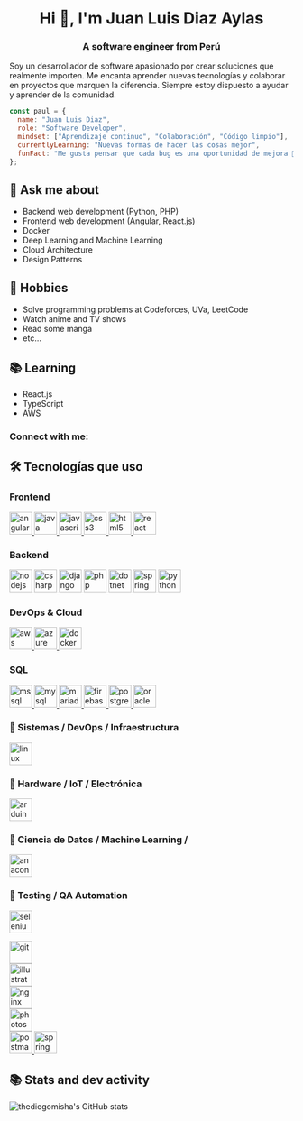 <h1 align="center">Hi 👋, I'm Juan Luis Diaz Aylas</h1>
<h3 align="center">A software engineer from Perú</h3>

Soy un desarrollador de software apasionado por crear soluciones que realmente importen. Me encanta aprender nuevas tecnologías y colaborar en proyectos que marquen la diferencia. Siempre estoy dispuesto a ayudar y aprender de la comunidad.

```javascript
const paul = {
  name: "Juan Luis Diaz",
  role: "Software Developer",
  mindset: ["Aprendizaje continuo", "Colaboración", "Código limpio"],
  currentlyLearning: "Nuevas formas de hacer las cosas mejor",
  funFact: "Me gusta pensar que cada bug es una oportunidad de mejora 🐛➡️✨"
};
```

## 💬 Ask me about
- Backend web development (Python, PHP)
- Frontend web development (Angular, React.js)
- Docker
- Deep Learning and Machine Learning
- Cloud Architecture
- Design Patterns

## 📅 Hobbies
- Solve programming problems at Codeforces, UVa, LeetCode
- Watch anime and TV shows
- Read some manga
- etc...

## 📚 Learning
- React.js
- TypeScript
- AWS


<h3 align="left">Connect with me:</h3>
<p align="left">
</p>

## 🛠️ Tecnologías que uso

### Frontend
<p align="left">
  <a href="https://developer.mozilla.org/en-US/docs/Web/angular" target="_blank" rel="noreferrer"> <img src="https://skillicons.dev/icons?i=angular" alt="angular" width="40" height="40"/> </a>
   <a href="https://developer.mozilla.org/en-US/docs/Web/java" target="_blank" rel="noreferrer"> <img src="https://skillicons.dev/icons?i=java" alt="java" width="40" height="40"/> </a> 
  <a href="https://developer.mozilla.org/en-US/docs/Web/javascript" target="_blank" rel="noreferrer"> <img src="https://skillicons.dev/icons?i=js" alt="javascript" width="40" height="40"/> </a> 
  <a href="https://developer.mozilla.org/en-US/docs/Web/css3" target="_blank" rel="noreferrer"> <img src="https://skillicons.dev/icons?i=css" alt="css3" width="40" height="40"/> </a> 
  <a href="https://developer.mozilla.org/en-US/docs/Web/html5" target="_blank" rel="noreferrer"> <img src="https://skillicons.dev/icons?i=html" alt="html5" width="40" height="40"/> </a>
  <a href="https://developer.mozilla.org/en-US/docs/Web/react" target="_blank" rel="noreferrer"> <img src="https://skillicons.dev/icons?i=react" alt="react" width="40" height="40"/> </a> 


### Backend
  <a href="https://developer.mozilla.org/en-US/docs/Web/nodejs" target="_blank" rel="noreferrer"> <img src="https://skillicons.dev/icons?i=nodejs" alt="nodejs" width="40" height="40"/> </a>
  <a href="https://developer.mozilla.org/en-US/docs/Web/csharp" target="_blank" rel="noreferrer"> <img src="https://skillicons.dev/icons?i=cs" alt="csharp" width="40" height="40"/> </a>
  <a href="https://developer.mozilla.org/en-US/docs/Web/django" target="_blank" rel="noreferrer"> <img src="https://skillicons.dev/icons?i=django" alt="django" width="40" height="40"/> </a>
  <a href="https://developer.mozilla.org/en-US/docs/Web/php" target="_blank" rel="noreferrer"> <img src="https://skillicons.dev/icons?i=php" alt="php" width="40" height="40"/> </a> 
  <a href="https://developer.mozilla.org/en-US/docs/Web/dotnet" target="_blank" rel="noreferrer"> <img src="https://skillicons.dev/icons?i=dotnet" alt="dotnet" width="40" height="40"/> </a>
  <a href="https://developer.mozilla.org/en-US/docs/Web/spring" target="_blank" rel="noreferrer"> <img src="https://skillicons.dev/icons?i=spring" alt="spring" width="40" height="40"/> </a>
  <a href="https://developer.mozilla.org/en-US/docs/Web/python" target="_blank" rel="noreferrer"> <img src="https://skillicons.dev/icons?i=py" alt="python" width="40" height="40"/> </a>
</p>

### DevOps & Cloud
<a href="https://developer.mozilla.org/en-US/docs/Web/aws" target="_blank" rel="noreferrer"> <img src="https://skillicons.dev/icons?i=aws" alt="aws" width="40" height="40"/> </a>
<a href="https://developer.mozilla.org/en-US/docs/Web/azure" target="_blank" rel="noreferrer"> <img src="https://skillicons.dev/icons?i=azure" alt="azure" width="40" height="40"/> </a> 
<a href="https://developer.mozilla.org/en-US/docs/Web/docker" target="_blank" rel="noreferrer"> <img src="https://skillicons.dev/icons?i=docker" alt="docker" width="40" height="40"/> </a> 


### SQL
 <a href="https://developer.mozilla.org/en-US/docs/Web/mssql" target="_blank" rel="noreferrer"> <img src="https://cdn.jsdelivr.net/gh/devicons/devicon/icons/microsoftsqlserver/microsoftsqlserver-plain.svg" alt="mssql" width="40" height="40"/> </a> 
 <a href="https://developer.mozilla.org/en-US/docs/Web/mysql" target="_blank" rel="noreferrer"> <img src="https://skillicons.dev/icons?i=mysql" alt="mysql" width="40" height="40"/> </a>
 <a href="https://developer.mozilla.org/en-US/docs/Web/mariadb" target="_blank" rel="noreferrer"> <img src="https://cdn.jsdelivr.net/gh/devicons/devicon/icons/mysql/mysql-original-wordmark.svg" alt="mariadb" width="40" height="40"/> </a> 
 <a href="https://developer.mozilla.org/en-US/docs/Web/firebase" target="_blank" rel="noreferrer"> <img src="https://skillicons.dev/icons?i=firebase" alt="firebase" width="40" height="40"/> </a>
 <a href="https://developer.mozilla.org/en-US/docs/Web/postgresql" target="_blank" rel="noreferrer"> <img src="https://skillicons.dev/icons?i=postgres" alt="postgresql" width="40" height="40"/> </a>
 <a href="https://developer.mozilla.org/en-US/docs/Web/oracle" target="_blank" rel="noreferrer"> <img src="https://cdn.jsdelivr.net/gh/devicons/devicon/icons/oracle/oracle-original.svg" alt="oracle" width="40" height="40"/> </a> 

### 🐧 Sistemas / DevOps / Infraestructura
<a href="https://developer.mozilla.org/en-US/search?q=linux" target="_blank" rel="noreferrer"> <img src="https://skillicons.dev/icons?i=linux" alt="linux" width="40" height="40"/> </a> 

### 🔧 Hardware / IoT / Electrónica
<a href="https://developer.mozilla.org/en-US/docs/Web/arduino" target="_blank" rel="noreferrer"> <img src="https://skillicons.dev/icons?i=arduino" alt="arduino" width="40" height="40"/> </a>

### 🧠 Ciencia de Datos / Machine Learning /

  <a href="https://developer.mozilla.org/en-US/docs/Web/anaconda" target="_blank" rel="noreferrer"> <img src="https://skillicons.dev/icons?i=anaconda" alt="anaconda" width="40" height="40"/> </a>


### 🧪 Testing / QA Automation
  <a href="https://developer.mozilla.org/en-US/docs/Web/selenium" target="_blank" rel="noreferrer"> <img src="https://skillicons.dev/icons?i=selenium" alt="selenium" width="40" height="40"/> </a> 


  
  <a href="https://developer.mozilla.org/en-US/docs/Web/git" target="_blank" rel="noreferrer"> <img src="https://skillicons.dev/icons?i=git" alt="git" width="40" height="40"/> </a>  
  <a href="https://developer.mozilla.org/en-US/docs/Web/illustrator" target="_blank" rel="noreferrer"> <img src="https://skillicons.dev/icons?i=illustrator" alt="illustrator" width="40" height="40"/> </a>  
  <a href="https://developer.mozilla.org/en-US/docs/Web/nginx" target="_blank" rel="noreferrer"> <img src="https://skillicons.dev/icons?i=nginx" alt="nginx" width="40" height="40"/> </a>   
  <a href="https://developer.mozilla.org/en-US/docs/Web/photoshop" target="_blank" rel="noreferrer"> <img src="https://skillicons.dev/icons?i=photoshop" alt="photoshop" width="40" height="40"/> </a>  
  <a href="https://developer.mozilla.org/en-US/docs/Web/postman" target="_blank" rel="noreferrer"> <img src="https://skillicons.dev/icons?i=postman" alt="postman" width="40" height="40"/> </a> 
  <a href="https://developer.mozilla.org/en-US/docs/Web/spring" target="_blank" rel="noreferrer"> <img src="https://skillicons.dev/icons?i=spring" alt="spring" width="40" height="40"/> </a>
</p>

## 📚 Stats and dev activity
![thediegomisha's GitHub stats](https://github-readme-stats.vercel.app/api?username=thediegomisha&show_icons=true&theme=radical)
